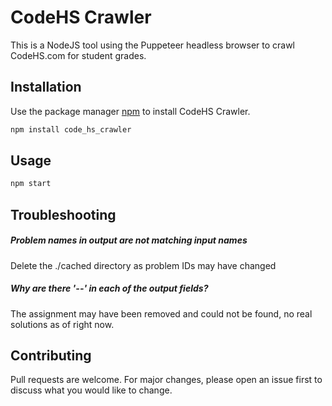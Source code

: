 # CodeHS Crawler

This is a NodeJS tool using the Puppeteer headless browser to crawl CodeHS.com for student grades.

## Installation

Use the package manager [npm](https://www.npmjs.com/) to install CodeHS Crawler.

```bash
npm install code_hs_crawler
```

## Usage

```bash
npm start
```

## Troubleshooting
##### Problem names in output are not matching input names
Delete the ./cached directory as problem IDs may have changed

##### Why are there '--' in each of the output fields?
The assignment may have been removed and could not be found, no real solutions as of right now.

## Contributing
Pull requests are welcome. For major changes, please open an issue first to discuss what you would like to change.